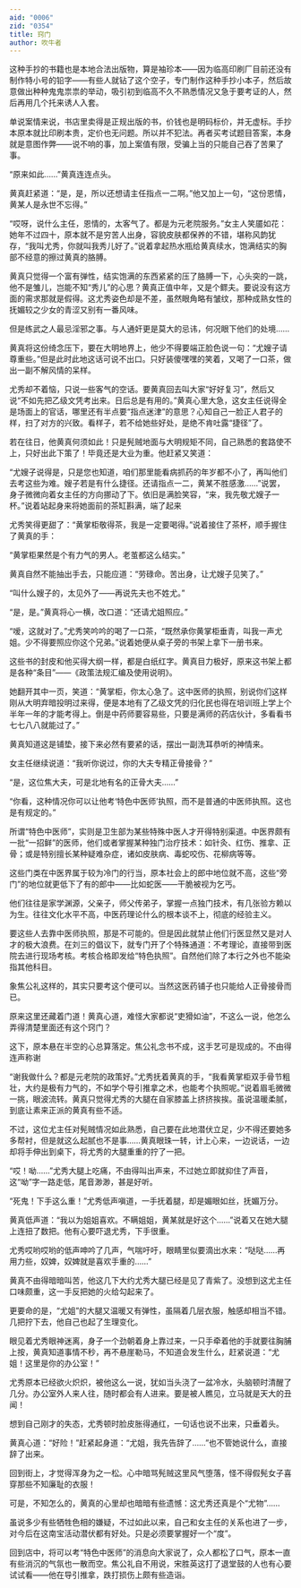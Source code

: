 ```yaml
---
aid: "0006"
zid: "0354"
title: 窍门
author: 吹牛者
---
```


这种手抄的书籍也是本地合法出版物，算是袖珍本——因为临高印刷厂目前还没有制作特小号的铅字——有些人就钻了这个空子，专门制作这种手抄小本子，然后故意做出种种鬼鬼祟祟的举动，吸引初到临高不久不熟悉情况又急于要考证的人，然后再用几个托来诱人入套。

单说案情来说，书店里卖得是正规出版的书，价钱也是明码标价，并无虚标。手抄本原本就比印刷本贵，定价也无问题。所以并不犯法。再者买考试题目答案，本身就是意图作弊——说不响的事，加上案值有限，受骗上当的只能自己吞了苦果了事。

“原来如此……”黄真连连点头。

黄真赶紧道：“是，是，所以还想请主任指点一二啊。”他又加上一句，“这份恩情，黄某人是永世不忘得。”

“哎呀，说什么主任，恩情的，太客气了。都是为元老院服务。”女主人笑靥如花：她年不过四十，原本就不是穷苦人出身，容貌皮肤都保养的不错，堪称风韵犹存，“我叫尤秀，你就叫我秀儿好了。”说着拿起热水瓶给黄真续水，饱满结实的胸部不经意的擦过黄真的胳膊。

黄真只觉得一个富有弹性，结实饱满的东西紧紧的压了胳膊一下，心头突的一跳，他不是雏儿，岂能不知“秀儿”的心思？黄真正值中年，又是个鳏夫。要说没有这方面的需求那就是假得。这尤秀姿色却是不差，虽然眼角略有皱纹，那种成熟女性的抚媚较之少女的青涩又别有一番风味。

但是练武之人最忌淫邪之事。与人通奸更是莫大的忌讳，何况眼下他们的处境……

黄真将这份绮念压下，要在大明地界上，他少不得要端正脸色说一句：“尤嫂子请尊重些。”但是此时此地这话可说不出口。只好装傻嘿嘿的笑着，又喝了一口茶，做出一副不解风情的呆样。

尤秀却不着恼，只说一些客气的空话。要黄真回去叫大家“好好复习”，然后又说“不如先把乙级文凭考出来。日后总是有用的。”黄真心里大急，这女主任说得全是场面上的官话，哪里还有半点要“指点迷津”的意思？心知自己一脸正人君子的样，扫了对方的兴致。看样子，若不给她些好处，是绝不肯吐露“捷径”了。

若在往日，他黄真何须如此！只是髡贼地面与大明规矩不同，自己熟悉的套路使不上，只好出此下策了！毕竟还是大业为重。他赶紧又笑道：

“尤嫂子说得是，只是您也知道，咱们那里能看病抓药的年岁都不小了，再叫他们去考这些为难。嫂子若是有什么捷径。还请指点一二，黄某不胜感激……”说罢，身子微微向着女主任的方向挪动了下。依旧是满脸笑容，“来，我先敬尤嫂子一杯。”说着站起身来将她面前的茶缸斟满，端了起来

尤秀笑得更甜了：“黄掌柜敬得茶，我是一定要喝得。”说着接住了茶杯，顺手握住了黄真的手：

“黄掌柜果然是个有力气的男人。老茧都这么结实。”

黄真自然不能抽出手去，只能应道：“劳碌命。苦出身，让尤嫂子见笑了。”

“叫什么嫂子的，太见外了——再说先夫也不姓尤。”

“是，是。”黄真将心一横，改口道：“还请尤姐照应。”

“嗳，这就对了。”尤秀笑吟吟的喝了一口茶，“既然承你黄掌柜垂青，叫我一声尤姐。少不得要照应你这个兄弟。”说着她便从桌子旁的书架上拿下一册书来。

这些书的封皮和他买得大纲一样，都是白纸红字。黄真目力极好，原来这书架上都是各种“条目”——《政策法规汇编及使用说明》。

她翻开其中一页，笑道：“黄掌柜，你太心急了。这中医师的执照，别说你们这样刚从大明弃暗投明过来得，便是本地有了乙级文凭的归化民也得在培训班上学上个半年一年的才能考得上。倒是中药师要容易些，只要是满师的药店伙计，多看看书七七八八就能过了。”

黄真知道这是铺垫，接下来必然有要紧的话，摆出一副洗耳恭听的神情来。

女主任继续说道：“我听你说过，你的大夫专精正骨接骨？”

“是，这位焦大夫，可是北地有名的正骨大夫……”

“你看，这种情况你可以让他考‘特色中医师’执照，而不是普通的中医师执照。这也是有规定的。”

所谓“特色中医师”，实则是卫生部为某些特殊中医人才开得特别渠道。中医界颇有一批“一招鲜”的医师，他们或者掌握某种独门治疗技术：如针灸、红伤、推拿、正骨；或是特别擅长某种疑难杂症，诸如皮肤病、毒蛇咬伤、花柳病等等。

这些门类在中医界属于较为冷门的行当，原本社会上的郎中地位就不高，这些“旁门”的地位就更低下了有的郎中——比如蛇医——干脆被视为乞丐。

他们往往是家学渊源，父亲子，师父传弟子，掌握一点独门技术，有几张验方赖以为生。往往文化水平不高，中医药理论什么的根本谈不上，彻底的经验主义。

要这些人去靠中医师执照，那是不可能的。但是因此就禁止他们行医显然又是对人才的极大浪费。在刘三的倡议下，就专门开了个特殊通道：不考理论，直接带到医院去进行现场考核。考核合格即发给“特色执照”。自然他们除了本行之外也不能染指其他科目。

象焦公礼这样的，其实只要考这个便可以。当然这医药铺子也只能给人正骨接骨而已。

原来这里还藏着门道！黄真心道，难怪大家都说“吏猾如油”，不这么一说，他怎么弄得清楚里面还有这个窍门？

这下，原本悬在半空的心总算落定。焦公礼念书不成，这手艺可是现成的。不由得连声称谢

“谢我做什么？都是元老院的政策好。”尤秀抚着黄真的手，“我看黄掌柜双手骨节粗壮，大约是极有力气的，不如学个导引推拿之术，也能考个执照呢。”说着眉毛微微一挑，眼波流转。黄真只觉得尤秀的大腿在自家膝盖上挤挤挨挨。虽说温暖柔腻，到底让素来正派的黄真有些不适。

不过，这位尤主任对髡贼情况如此熟悉，自己要在此地潜伏立足，少不得还要她多多帮衬，但是就这么起腻也不是事……黄真眼珠一转，计上心来，一边说话，一边却将手伸出到桌下，将尤秀的大腿重重的拧了一把。

“哎！呦……”尤秀大腿上吃痛，不由得叫出声来，不过她立即就抑住了声音，这“呦”字一路走低，尾音渺渺，甚是好听。

“死鬼！下手这么重！”尤秀低声嗔道，一手抚着腿，却是媚眼如丝，抚媚万分。

黄真低声道：“我以为姐姐喜欢。不瞒姐姐，黄某就是好这个……”说着又在她大腿上连扭了数把。他有心要吓退尤秀，下手很重。

尤秀哎哟哎哟的低声呻吟了几声，气喘吁吁，眼睛里似要滴出水来：“哒哒……再用力些，奴婢，奴婢就是喜欢手重的……”

黄真不由得暗暗叫苦，他这几下大约尤秀大腿已经是见了青紫了。没想到这尤主任口味颇重，这一手反把她的火给勾起来了。

更要命的是，“尤姐”的大腿又温暖又有弹性，虽隔着几层衣服，触感却相当不错。几把拧下去，他自己也起了生理变化。

眼见着尤秀眼神迷离，身子一个劲朝着身上靠过来，一只手牵着他的手就要往胸脯上按，黄真知道事情不秒，再不悬崖勒马，不知道会发生什么，赶紧说道：“尤姐！这里是你的办公室！”

尤秀原本已经欲火炽炽，被他这么一说，犹如当头浇了一盆冷水，头脑顿时清醒了几分。办公室外人来人往，随时都会有人进来。要是被人瞧见，立马就是天大的丑闻！

想到自己刚才的失态，尤秀顿时脸皮胀得通红，一句话也说不出来，只垂着头。

黄真心道：“好险！”赶紧起身道：“尤姐，我先告辞了……”也不管她说什么，直接辞了出来。

回到街上，才觉得浑身为之一松。心中暗骂髡贼这里风气堕落，怪不得假髡女子喜穿那些不知廉耻的衣服！

可是，不知怎么的，黄真的心里却也暗暗有些遗憾：这尤秀还真是个“尤物”……

虽说多少有些牺牲色相的嫌疑，不过如此以来，自己和女主任的关系也进了一步，对今后在这南宝活动潜伏都有好处。只是必须要掌握好一个“度”。

回到店中，将可以考“特色中医师”的消息向大家说了，众人都松了口气，原本一直有些消沉的气氛也一散而空。焦公礼自不用说，宋胜英这打了退堂鼓的人也有心要试试看——他在导引推拿，跌打损伤上颇有些造诣。
